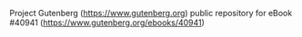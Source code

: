 Project Gutenberg (https://www.gutenberg.org) public repository for eBook #40941 (https://www.gutenberg.org/ebooks/40941)
